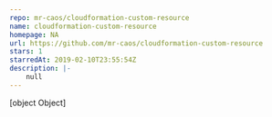 ```yaml
---
repo: mr-caos/cloudformation-custom-resource
name: cloudformation-custom-resource
homepage: NA
url: https://github.com/mr-caos/cloudformation-custom-resource
stars: 1
starredAt: 2019-02-10T23:55:54Z
description: |-
    null
---
```


[object Object]
